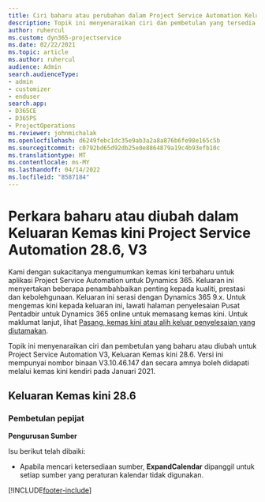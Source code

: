```yaml
---
title: Ciri baharu atau perubahan dalam Project Service Automation Keluaran Kemas Kini 28.6 Hotfix, V3
description: Topik ini menyenaraikan ciri dan pembetulan yang tersedia dalam Project Service Automation Keluaran Kemas kini 28.6 Hotfix, V3.
author: ruhercul
ms.custom: dyn365-projectservice
ms.date: 02/22/2021
ms.topic: article
ms.author: ruhercul
audience: Admin
search.audienceType:
- admin
- customizer
- enduser
search.app:
- D365CE
- D365PS
- ProjectOperations
ms.reviewer: johnmichalak
ms.openlocfilehash: d6249febc1dc35e9ab3a2a8a876b6fe98e165c5b
ms.sourcegitcommit: c0792bd65d92db25e0e8864879a19c4b93efb10c
ms.translationtype: MT
ms.contentlocale: ms-MY
ms.lasthandoff: 04/14/2022
ms.locfileid: "8587184"
---
```

# <a name="whats-new-or-changed-in-project-service-automation-update-release-286-v3"></a>Perkara baharu atau diubah dalam Keluaran Kemas kini Project Service Automation 28.6, V3

Kami dengan sukacitanya mengumumkan kemas kini terbaharu untuk aplikasi Project Service Automation untuk Dynamics 365. Keluaran ini menyertakan beberapa penambahbaikan penting kepada kualiti, prestasi dan kebolehgunaan. Keluaran ini serasi dengan Dynamics 365 9.x. Untuk mengemas kini kepada keluaran ini, lawati halaman penyelesaian Pusat Pentadbir untuk Dynamics 365 online untuk memasang kemas kini. Untuk maklumat lanjut, lihat [Pasang, kemas kini atau alih keluar penyelesaian yang diutamakan](/power-platform/admin/install-remove-preferred-solution).

Topik ini menyenaraikan ciri dan pembetulan yang baharu atau diubah untuk Project Service Automation V3, Keluaran Kemas kini 28.6. Versi ini mempunyai nombor binaan V3.10.46.147 dan secara amnya boleh didapati melalui kemas kini kendiri pada Januari 2021.

## <a name="update-release-286"></a>Keluaran Kemas kini 28.6

### <a name="bug-fixes"></a>Pembetulan pepijat


**Pengurusan Sumber**

Isu berikut telah dibaiki:

- Apabila mencari ketersediaan sumber, **ExpandCalendar** dipanggil untuk setiap sumber yang peraturan kalendar tidak digunakan.


[!INCLUDE[footer-include](../includes/footer-banner.md)]
